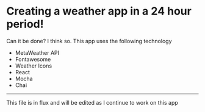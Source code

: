 # Creating a weather app in a 24 hour period!

Can it be done? I think so. This app uses the following technology

- MetaWeather API
- Fontawesome
- Weather Icons
- React
- Mocha
- Chai

 ---
This file is in flux and will be edited as I continue to work on this app
